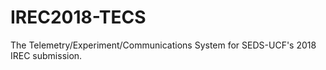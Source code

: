 # IREC2018-TECS
The Telemetry/Experiment/Communications System for SEDS-UCF's 2018 IREC submission.
